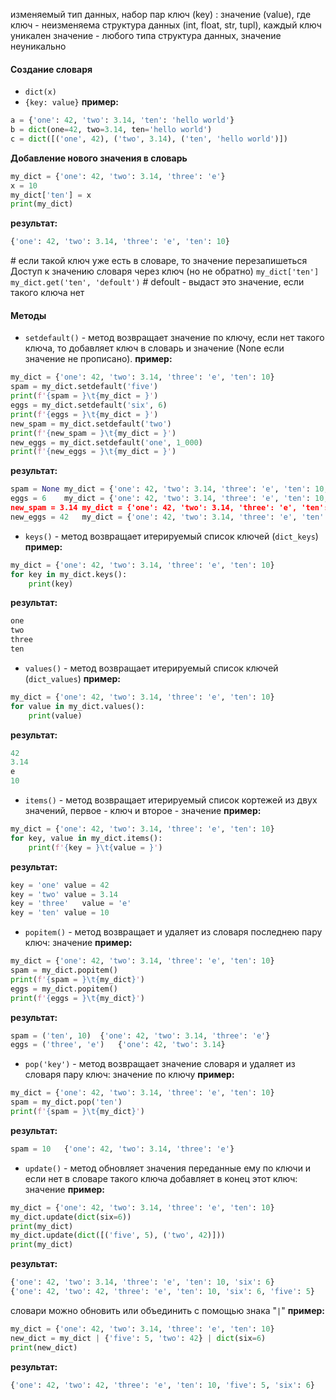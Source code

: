 изменяемый тип данных, набор пар ключ (key) : значение (value), где 
ключ - неизменяема структура данных (int, float, str, tupl), каждый ключ уникален
значение - любого типа структура данных, значение неуникально
#### Создание словаря
- `dict(x)`
- `{key: value}`
**пример:**
```python
a = {'one': 42, 'two': 3.14, 'ten': 'hello world'}
b = dict(one=42, two=3.14, ten='hello world')
c = dict([('one', 42), ('two', 3.14), ('ten', 'hello world')])
```
**Добавление нового значения в словарь**
```python
my_dict = {'one': 42, 'two': 3.14, 'three': 'e'}
x = 10
my_dict['ten'] = x
print(my_dict)
```
**результат:**  
```python
{'one': 42, 'two': 3.14, 'three': 'e', 'ten': 10}
```
\# если такой ключ уже есть в словаре, то значение перезапишеться
Доступ к значению словаря через ключ (но не обратно)
`my_dict['ten']`
`my_dict.get('ten', 'defoult')` # defoult - выдаст это значение, если такого ключа нет
#### Методы

- `setdefault()` - метод возвращает значение по ключу, если нет такого ключа, то добавляет ключ в словарь и значение (None если значение не прописано).
**пример:**
```python
my_dict = {'one': 42, 'two': 3.14, 'three': 'e', 'ten': 10}
spam = my_dict.setdefault('five')
print(f'{spam = }\t{my_dict = }')
eggs = my_dict.setdefault('six', 6)
print(f'{eggs = }\t{my_dict = }')
new_spam = my_dict.setdefault('two')
print(f'{new_spam = }\t{my_dict = }')
new_eggs = my_dict.setdefault('one', 1_000)
print(f'{new_eggs = }\t{my_dict = }')
```
**результат:**
```python
spam = None	my_dict = {'one': 42, 'two': 3.14, 'three': 'e', 'ten': 10, 'five': None}
eggs = 6	my_dict = {'one': 42, 'two': 3.14, 'three': 'e', 'ten': 10, 'five': None, six': 6}
new_spam = 3.14	my_dict = {'one': 42, 'two': 3.14, 'three': 'e', 'ten': 10, 'five': None, 'six': 6}
new_eggs = 42	my_dict = {'one': 42, 'two': 3.14, 'three': 'e', 'ten': 10, 'five': None, 'six': 6}
```

- `keys()` - метод возвращает итерируемый список ключей (`dict_keys`)
**пример:**
```python
my_dict = {'one': 42, 'two': 3.14, 'three': 'e', 'ten': 10}
for key in my_dict.keys():
	print(key)
```
**результат:**
```python
one
two
three
ten
```

- `values()` - метод возвращает итерируемый список ключей (`dict_values`)
**пример:**
```python
my_dict = {'one': 42, 'two': 3.14, 'three': 'e', 'ten': 10}
for value in my_dict.values():
	print(value)
```
**результат:**
```python
42
3.14
e
10
```

- `items()` - метод возвращает итерируемый список кортежей из двух значений, первое  - ключ и второе - значение
**пример:**
```python
my_dict = {'one': 42, 'two': 3.14, 'three': 'e', 'ten': 10}
for key, value in my_dict.items():
	print(f'{key = }\t{value = }')
```
**результат:**
```python
key = 'one'	value = 42
key = 'two'	value = 3.14
key = 'three'	value = 'e'
key = 'ten'	value = 10
```

- `popitem()` - метод возвращает и удаляет из словаря последнею пару ключ: значение
**пример:**
```python
my_dict = {'one': 42, 'two': 3.14, 'three': 'e', 'ten': 10}
spam = my_dict.popitem()
print(f'{spam = }\t{my_dict}')
eggs = my_dict.popitem()
print(f'{eggs = }\t{my_dict}')
```
**результат:**
```python
spam = ('ten', 10)	{'one': 42, 'two': 3.14, 'three': 'e'}
eggs = ('three', 'e')	{'one': 42, 'two': 3.14}
```

- `pop('key')` - метод возвращает значение словаря и удаляет из словаря пару ключ: значение по ключу
**пример:**
```python
my_dict = {'one': 42, 'two': 3.14, 'three': 'e', 'ten': 10}
spam = my_dict.pop('ten')
print(f'{spam = }\t{my_dict}')
```
**результат:**
```python
spam = 10	{'one': 42, 'two': 3.14, 'three': 'e'}
```

-  `update()` - метод обновляет значения переданные ему по ключи и если нет в словаре такого ключа добавляет в конец этот ключ: значение
**пример:**
```python
my_dict = {'one': 42, 'two': 3.14, 'three': 'e', 'ten': 10}
my_dict.update(dict(six=6))
print(my_dict)
my_dict.update(dict([('five', 5), ('two', 42)]))
print(my_dict)
```
**результат:**
```python
{'one': 42, 'two': 3.14, 'three': 'e', 'ten': 10, 'six': 6}
{'one': 42, 'two': 42, 'three': 'e', 'ten': 10, 'six': 6, 'five': 5}
```
словари можно обновить или объединить с помощью знака "`|`"
**пример:**
```python
my_dict = {'one': 42, 'two': 3.14, 'three': 'e', 'ten': 10}
new_dict = my_dict | {'five': 5, 'two': 42} | dict(six=6)
print(new_dict)
```
**результат:**
```python
{'one': 42, 'two': 42, 'three': 'e', 'ten': 10, 'five': 5, 'six': 6}
```